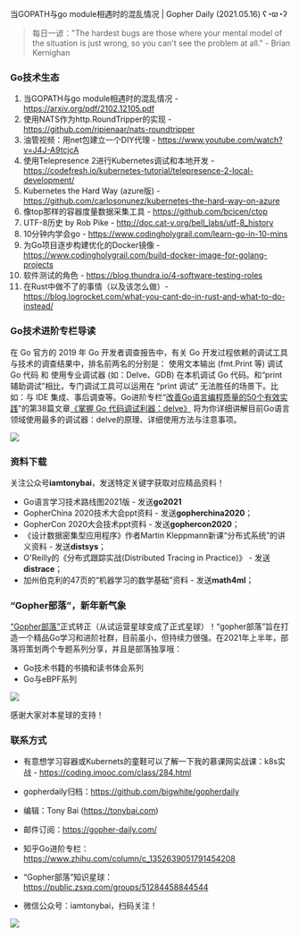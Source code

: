 当GOPATH与go module相遇时的混乱情况 | Gopher Daily (2021.05.16) ʕ◔ϖ◔ʔ

>每日一谚："The hardest bugs are those where your mental model of the situation is just wrong, so you can't see the problem at all." - Brian Kernighan

### Go技术生态

1. 当GOPATH与go module相遇时的混乱情况 - https://arxiv.org/pdf/2102.12105.pdf
2. 使用NATS作为http.RoundTripper的实现 - https://github.com/ripienaar/nats-roundtripper
3. 油管视频：用net包建立一个DIY代理 - https://www.youtube.com/watch?v=J4J-A9tcjcA
4. 使用Telepresence 2进行Kubernetes调试和本地开发 - https://codefresh.io/kubernetes-tutorial/telepresence-2-local-development/
5. Kubernetes the Hard Way (azure版) - https://github.com/carlosonunez/kubernetes-the-hard-way-on-azure
6. 像top那样的容器度量数据采集工具 - https://github.com/bcicen/ctop
7. UTF-8历史 by Rob Pike - http://doc.cat-v.org/bell_labs/utf-8_history
8. 10分钟内学会go - https://www.codingholygrail.com/learn-go-in-10-mins
9. 为Go项目逐步构建优化的Docker镜像 - https://www.codingholygrail.com/build-docker-image-for-golang-projects
10. 软件测试的角色 - https://blog.thundra.io/4-software-testing-roles
11. 在Rust中做不了的事情（以及该怎么做）- https://blog.logrocket.com/what-you-cant-do-in-rust-and-what-to-do-instead/


### Go技术进阶专栏导读

在 Go 官方的 2019 年 Go 开发者调查报告中，有关 Go 开发过程依赖的调试工具与技术的调查结果中，排名前两名的分别是： 使用文本输出 (fmt.Print 等) 调试 Go 代码 和 使用专业调试器 (如：Delve、GDB) 在本机调试 Go 代码。和“print 辅助调试”相比，专门调试工具可以运用在 “print 调试” 无法胜任的场景下。比如：与 IDE 集成、事后调查等。Go进阶专栏“[改善Go语⾔编程质量的50个有效实践](https://mp.weixin.qq.com/s/RThCEQOdytQxwrMP7XRTRw)”的第38篇文章[《掌握 Go 代码调试利器：delve》](https://www.imooc.com/read/87/article/2465) 将为你详细讲解目前Go语言领域使用最多的调试器：delve的原理、详细使用方法与注意事项。

![](http://image.tonybai.com/img/202011/go-column-pgo-with-qr-and-text.png)


### 资料下载

关注公众号**iamtonybai**，发送特定关键字获取对应精品资料！

* Go语言学习技术路线图2021版 - 发送**go2021**
* GopherChina 2020技术大会ppt资料 - 发送**gopherchina2020**；
* GopherCon 2020大会技术ppt资料 - 发送**gophercon2020**；
* 《设计数据密集型应用程序》作者Martin Kleppmann新课“分布式系统”的讲义资料 - 发送**distsys**；
* O'Reilly的《分布式跟踪实战(Distributed Tracing in Practice)》 - 发送**distrace**；
* 加州伯克利的47页的“机器学习的数学基础”资料 - 发送**math4ml**；

### “Gopher部落”，新年新气象

[“Gopher部落”](https://mp.weixin.qq.com/s/jUqAL7hf2GmMun64BJufEA)正式转正（从试运营星球变成了正式星球）！“gopher部落”旨在打造一个精品Go学习和进阶社群，目前虽小，但持续力很强。在2021年上半年，部落将策划两个专题系列分享，并且是部落独享哦：

* Go技术书籍的书摘和读书体会系列
* Go与eBPF系列

![](http://image.tonybai.com/img/202103/gopher-tribe-zsxq-card.png)

感谢大家对本星球的支持！

### 联系方式

* 有意想学习容器或Kubernets的童鞋可以了解一下我的慕课网实战课：k8s实战 - https://coding.imooc.com/class/284.html
* gopherdaily归档：https://github.com/bigwhite/gopherdaily

* 编辑：Tony Bai (https://tonybai.com)
* 邮件订阅：https://gopher-daily.com/
* 知乎Go进阶专栏：https://www.zhihu.com/column/c_1352639051791454208
* “Gopher部落”知识星球：https://public.zsxq.com/groups/51284458844544
* 微信公众号：iamtonybai，扫码关注！

![](http://image.tonybai.com/img/202011/qrcode_for_iamtonybai.jpg)
